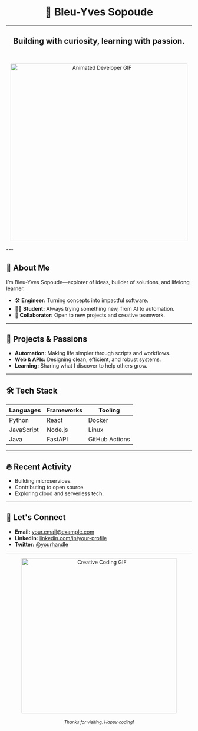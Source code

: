 <!-- GitHub Profile README: Bleu-Yves Sopoude -->

# <h1 align="center"> 🎩 Bleu-Yves Sopoude </h1>

---

<h2 align="center"><strong>Building with curiosity, learning with passion.</strong></h2>
  <br>
  <p align="center">
  <img src="https://media.giphy.com/media/l0MYt5jPR6QX5pnqM/giphy.gif" width="480" alt="Animated Developer GIF">
  </p>
---

## 🧭 About Me

I’m Bleu-Yves Sopoude—explorer of ideas, builder of solutions, and lifelong learner.

- 🛠️ **Engineer:** Turning concepts into impactful software.
- 🧑‍🎓 **Student:** Always trying something new, from AI to automation.
- 🤲 **Collaborator:** Open to new projects and creative teamwork.

---

## 🚀 Projects & Passions

- **Automation:** Making life simpler through scripts and workflows.
- **Web & APIs:** Designing clean, efficient, and robust systems.
- **Learning:** Sharing what I discover to help others grow.

---

## 🛠️ Tech Stack

| Languages    | Frameworks      | Tooling          |
|--------------|-----------------|------------------|
| Python       | React           | Docker           |
| JavaScript   | Node.js         | Linux            |
| Java         | FastAPI         | GitHub Actions   |

---

## 🔥 Recent Activity

- Building microservices.
- Contributing to open source.
- Exploring cloud and serverless tech.

---

## 💬 Let's Connect

- **Email:** your.email@example.com
- **LinkedIn:** [linkedin.com/in/your-profile](https://linkedin.com/in/your-profile)
- **Twitter:** [@yourhandle](https://twitter.com/yourhandle)

---

<div align="center">
  <img src="https://media.giphy.com/media/f3iwJFOVOwuy7K6FFw/giphy.gif" width="420" alt="Creative Coding GIF">
  <br><br>
  <sub>
    <i>Thanks for visiting. Happy coding!</i>
  </sub>
</div>
